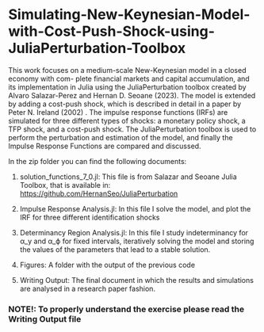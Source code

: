 # Simulating-New-Keynesian-Model-with-Cost-Push-Shock-using-JuliaPerturbation-Toolbox
This work focuses on a medium-scale New-Keynesian model in a closed economy with com-
plete financial markets and capital accumulation, and its implementation in Julia using the
JuliaPerturbation toolbox created by Alvaro Salazar-Perez and Hernan D. Seoane (2023).
The model is extended by adding a cost-push shock, which is described in detail in a paper
by Peter N. Ireland (2002) . The impulse response functions (IRFs) are simulated for three
different types of shocks: a monetary policy shock, a TFP shock, and a cost-push shock.
The JuliaPerturbation toolbox is used to perform the perturbation and estimation of the
model, and finally the Impulse Response Functions are compared and discussed.

In the zip folder you can find the following documents:

 1. solution_functions_7_0.jl: This file is from Salazar and Seoane Julia Toolbox, that is available in: https://github.com/HernanSeo/JuliaPerturbation
 
 2. Impulse Response Analysis.jl: In this file I solve the model, and plot the IRF for three different identification shocks 

 3. Determinancy Region Analysis.jl: In this file I study indeterminancy for α_y and α_ϕ for fixed intervals, iteratively solving the model and storing the values of the parameters that lead to a stable solution.

 4. Figures: A folder with the output of the previous code

 5. Writing Output: The final document in which the results and simulations are analysed in a research paper fashion. 

 ### NOTE!: To properly understand the exercise please read the Writing Output file ### 
